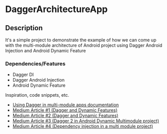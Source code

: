 # DaggerArchitectureApp



## Description

It's a simple project to demonstrate the example of how we can come up with the multi-module architecture of Android project using Dagger Android Injection and Android Dynamic Feature

### Dependencies/Features

* Dagger DI
* Dagger Android Injection
* Android Dynamic Feature

Inspiration, code snippets, etc.
* [Using Dagger in multi-module apps documentation](https://developer.android.com/training/dependency-injection/dagger-multi-module)
* [Medium Article #1 (Dagger and Dynamic Features)](https://medium.com/pulselive/everything-they-dont-tell-you-about-instant-apps-problems-with-dagger-android-af5b61f5a419)
* [Medium Article #2 (Dagger and Dynamic Features)](https://medium.com/pulselive/everything-they-dont-tell-you-about-instant-apps-2-android-manifest-b0b57b78f4b8)
* [Medium Article #3 (Dagger 2 in Android Dynamic Multimodule project)](https://medium.com/@skywall/dagger-2-in-android-dynamic-multimodule-project-c90954630615)
* [Medium Article #4 (Dependency injection in a multi module project)](https://medium.com/androiddevelopers/dependency-injection-in-a-multi-module-project-1a09511c14b7)
